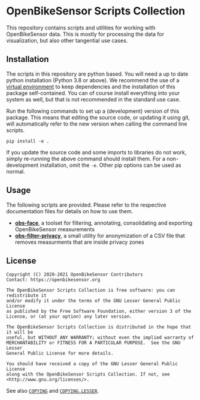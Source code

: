 # OpenBikeSensor Scripts Collection

This repository contains scripts and utilities for working with OpenBikeSensor
data.  This is mostly for processing the data for visualization, but also other
tangential use cases.

## Installation

The scripts in this repository are python based. You will need a up to date
python installation (Python 3.8 or above). We recommend the use of a [virtual
environment](https://docs.python.org/3/tutorial/venv.html) to keep dependencies
and the installation of this package self-contained. You can of course install
everything into your system as well, but that is not recommended in the
standard use case.

Run the following commands to set up a (development) version of this package.
This means that editing the source code, or updating it using git, will
automatically refer to the new version when calling the command line scripts.

```
pip install -e .
```

If you update the source code and some imports to libraries do not work, simply
re-running the above command should install them. For a non-development
installation, omit the `-e`. Other pip options can be used as normal.

## Usage

The following scripts are provided. Please refer to the respective
documentation files for details on how to use them.

* **[obs-face](./docs/obs-face.md)**, a toolset for filtering, annotating,
  consolidating and exporting OpenBikeSensor measurements
* **[obs-filter-privacy](./docs/obs-filter-privacy.md)**, a small utility for
  anonymization of a CSV file that removes measurments that are inside privacy
  zones
  
  
## License
  
    Copyright (C) 2020-2021 OpenBikeSensor Contributors
    Contact: https://openbikesensor.org
    
    The OpenBikeSensor Scripts Collection is free software: you can redistribute it
    and/or modify it under the terms of the GNU Lesser General Public License
    as published by the Free Software Foundation, either version 3 of the
    License, or (at your option) any later version.
    
    The OpenBikeSensor Scripts Collection is distributed in the hope that it will be
    useful, but WITHOUT ANY WARRANTY; without even the implied warranty of
    MERCHANTABILITY or FITNESS FOR A PARTICULAR PURPOSE.  See the GNU Lesser
    General Public License for more details.
    
    You should have received a copy of the GNU Lesser General Public License
    along with the OpenBikeSensor Scripts Collection. If not, see
    <http://www.gnu.org/licenses/>.

See also [`COPYING`](./COPYING) and [`COPYING.LESSER`](./COPYING.LESSER).
